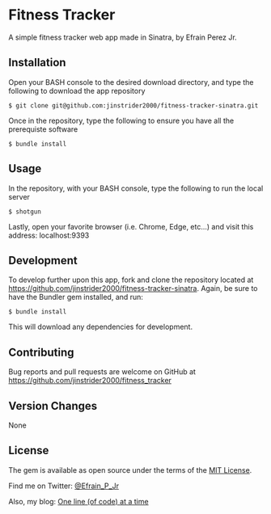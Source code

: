 # Fitness Tracker

A simple fitness tracker web app made in Sinatra, by Efrain Perez Jr.


## Installation

Open your BASH console to the desired download directory, and type the following to download the app repository

    $ git clone git@github.com:jinstrider2000/fitness-tracker-sinatra.git

Once in the repository, type the following to ensure you have all the prerequiste software

    $ bundle install

## Usage

In the repository, with your BASH console, type the following to run the local server

    $ shotgun

Lastly, open your favorite browser (i.e. Chrome, Edge, etc...) and visit this address: localhost:9393

## Development

To develop further upon this app, fork and clone the repository located at https://github.com/jinstrider2000/fitness-tracker-sinatra. Again, be sure to have the Bundler gem installed, and run:

    $ bundle install

This will download any dependencies for development.

## Contributing

Bug reports and pull requests are welcome on GitHub at https://github.com/jinstrider2000/fitness_tracker

## Version Changes

None

## License

The gem is available as open source under the terms of the [MIT License](http://opensource.org/licenses/MIT).

Find me on Twitter: [@Efrain_P_Jr](https://twitter.com/@Efrain_P_Jr)

Also, my blog: [One line (of code) at a time](http://www.one-line-at-a-time.com/)
